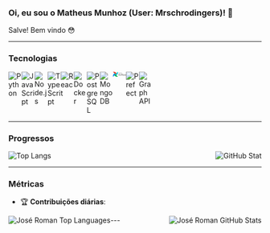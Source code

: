 ### Oi, eu sou o Matheus Munhoz (User: Mrschrodingers)! 👋

Salve! Bem vindo 😳 

---

### Tecnologias 

<img align="left" alt="Python" width="26px" src="https://www.python.org/static/community_logos/python-powered-h-50x65.png" />  
<img align="left" alt="JavaScript" width="26px" src="https://raw.githubusercontent.com/github/explore/.../javascript.png" />  
<img align="left" alt="Node.js" width="26px" src="https://raw.githubusercontent.com/github/explore/.../nodejs.png" />  
<img align="left" alt="TypeScript" width="26px" src="https://raw.githubusercontent.com/github/explore/.../typescript.png" />  
<img align="left" alt="React" width="26px" src="https://raw.githubusercontent.com/github/explore/.../react.png" />  
<img align="left" alt="Docker" width="26px" src="https://raw.githubusercontent.com/github/explore/.../docker.png" />  
<img align="left" alt="PostgreSQL" width="26px" src="https://raw.githubusercontent.com/github/explore/.../postgresql.png" />  
<img align="left" alt="MongoDB" width="26px" src="https://cdn.jsdelivr.net/.../mongodb-original.svg" />  
<img align="left" alt="Apache Airflow" width="26px" src="https://raw.githubusercontent.com/apache/airflow/main/docs/apache-airflow/img/logos/wordmark_1.png" />  
<img align="left" alt="Prefect" width="26px" src="https://www.prefect.io/brand-assets/favicon.png" />  
<img align="left" alt="GraphAPI" width="26px" src="https://cdn.jsdelivr.net/.../graphapi-icon.svg" />  
<br clear="left"/>

---

### Progressos

<div align="left">
  <img align="right" alt="GitHub Stat" src="https://github-readme-stats.vercel.app/api?username=SEU_USUARIO&show_icons=true&theme=dracula&count_private=true" />
  <img align="left" alt="Top Langs" src="https://github-readme-stats.vercel.app/api/top-langs/?username=SEU_USUARIO&layout=compact&theme=dracula" />
</div>
<br clear="both"/>

---

### Métricas

- 🏆 **Contribuições diárias**:  
 <img align="right" alt="José Roman GitHub Stats" src="https://github-readme-stats.vercel.app/api?username=MrSchrodingers&show_icons=true&hide_border=true&theme=dracula" />
 <img align="left" alt="José Roman Top Languages" src="https://github-readme-stats.vercel.app/api/top-langs/?username=MrSchrodingers&hide_border=true&theme=dracula" />
---
